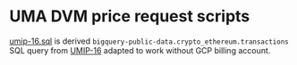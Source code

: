 # UMA DVM price request scripts

[umip-16.sql](./umip-16.sql) is derived `bigquery-public-data.crypto_ethereum.transactions` SQL query from [UMIP-16](https://github.com/UMAprotocol/UMIPs/blob/master/UMIPs/umip-16.md) adapted to work without GCP billing account.
